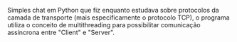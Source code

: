 Simples chat em Python que fiz enquanto estudava sobre protocolos da camada de transporte (mais especificamente o protocolo TCP), o programa utiliza o conceito de multithreading para possibilitar comunicação assíncrona entre "Client" e "Server".
